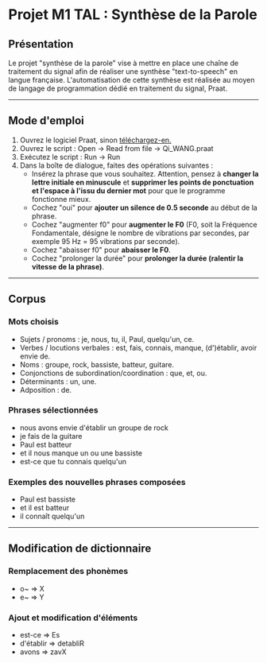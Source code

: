 # Projet M1 TAL : Synthèse de la Parole

## Présentation

Le projet "synthèse de la parole" vise à mettre en place une chaîne de traitement du signal afin de réaliser une synthèse "text-to-speech" en langue française. L'automatisation de cette synthèse est réalisée au moyen de langage de programmation dédié en traitement du signal, Praat.

*****

## Mode d'emploi

1. Ouvrez le logiciel Praat, sinon [téléchargez-en.]('https://www.fon.hum.uva.nl/praat/')
2. Ouvrez le script : Open -> Read from file -> Qi_WANG.praat
3. Exécutez le script : Run -> Run
4. Dans la boîte de dialogue, faites des opérations suivantes  :
    * Insérez la phrase que vous souhaitez. Attention, pensez à **changer la lettre initiale en minuscule** et **supprimer les points de ponctuation et l'espace à l'issu du dernier mot** pour que le programme fonctionne mieux.
    * Cochez "oui" pour **ajouter un silence de 0.5 seconde** au début de la phrase.
    * Cochez "augmenter f0" pour **augmenter le F0** (F0, soit la Fréquence Fondamentale, désigne le nombre de vibrations par secondes, par exemple 95 Hz = 95 vibrations par seconde).
    * Cochez "abaisser f0" pour **abaisser le F0**.
    * Cochez "prolonger la durée" pour **prolonger la durée (ralentir la vitesse de la phrase)**.

*****

## Corpus

### Mots choisis

* Sujets / pronoms : je, nous, tu, il, Paul, quelqu'un, ce.
* Verbes / locutions verbales : est, fais, connais, manque, (d')établir, avoir envie de.
* Noms : groupe, rock, bassiste, batteur, guitare.
* Conjonctions de subordination/coordination : que, et, ou.
* Déterminants : un, une.
* Adposition : de.

### Phrases sélectionnées

* nous avons envie d'établir un groupe de rock
* je fais de la guitare
* Paul est batteur
* et il nous manque un ou une bassiste
* est-ce que tu connais quelqu'un
  
### Exemples des nouvelles phrases composées

* Paul est bassiste
* et il est batteur
* il connaît quelqu'un
  
*****

## Modification de dictionnaire

### Remplacement des phonèmes

* o~ => X
* e~ => Y

### Ajout et modification d'éléments

* est-ce	=> Es
* d'établir	=> detabliR
* avons => zavX